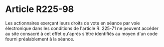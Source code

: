 # Article R225-98

Les actionnaires exerçant leurs droits de vote en séance par voie électronique dans les conditions de l'article R. 225-71 ne peuvent accéder au site consacré à cet effet qu'après s'être identifiés au moyen d'un code fourni préalablement à la séance.
